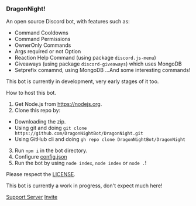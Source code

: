 ### DragonNight!
An open source Discord bot, with features such as:
* Command Cooldowns
* Command Permissions
* OwnerOnly Commands
* Args required or not Option
* Reaction Help Command (using package `discord.js-menu`)
* Giveaways (using package `discord-giveaways`) which uses MongoDB
* Setprefix comamnd, using MongoDB
...And some interesting commands!

This bot is currently in development, very early stages of it too.

How to host this bot.

1. Get Node.js from https://nodejs.org.
2. Clone this repo by:
- Downloading the zip.
- Using git and doing `git clone https://github.com/DragonNightBot/DragonNight.git`
- Using GitHub cli and doing `gh repo clone DragonNightBot/DragonNight`
3. Run `npm i` in the bot directory.
4. Configure [config.json](https://github.com/DragonNightBot/DragonNight/blob/main/config.json)
5. Run the bot by using `node index`, `node index` or `node .`!

Please respect the [LICENSE](https://github.com/DragonNightBot/DragonNight/blob/main/LICENSE.md).

This bot is currently a work in progress, don't expect much here!

[Support Server](https://discord.gg/dNc3EvABCA)
[Invite](https://discord.com/oauth2/authorize?client_id=803169312827113483&permissions=8&scope=bot)
